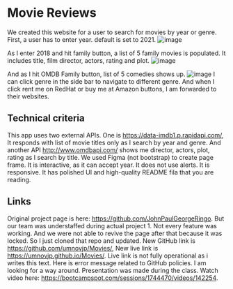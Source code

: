 # Movie Reviews

We created this website for a user to search for movies by year or genre. First, a user has to enter year. default is set to 2021.  ![image](https://user-images.githubusercontent.com/88174852/151253651-469a348f-3077-4847-8972-bd2e85603c4b.png)

As I enter 2018 and hit family button, a list of 5 family movies is populated. It includes title, film director, actors, rating and plot. 
![image](https://user-images.githubusercontent.com/88174852/151254443-f196c249-78ad-40c0-95f3-73c1a165f1d2.png)

And as I hit OMDB Family button, list of 5 comedies shows up. ![image](https://user-images.githubusercontent.com/88174852/151254611-d657d619-ea8f-4dd6-ae18-248ffef64ba8.png)
I can click genre in the side bar to navigate to different genre. And when I click rent me on RedHat or buy me at Amazon buttons, I am forwarded to their websites.

## Technical criteria
This app uses two external APIs. One is https://data-imdb1.p.rapidapi.com/, It responds with list of movie titles only as I search by year and genre. And another API http://www.omdbapi.com/ shows me director, actors, plot, rating as I search by title. We used Figma (not bootstrap) to create page frame. It is interactive, as it can accept year. It does not use alerts. It is responsive. It has polished UI and high-quality README fila that you are reading. 

## Links
Original project page is here: https://github.com/JohnPaulGeorgeRingo. But our team was understaffed during actual project 1. Not every feature was working. And we were not able to revive the page after that because it was locked. So I just cloned that repo and updated. New GitHub link is https://github.com/umnovjp/Movies/, New live link is https://umnovjp.github.io/Movies/. Live link is not fully operational as i writes this text. Here is error message related to GitHub policies.
I am looking for a way around. Presentation was made during the class. Watch video here: https://bootcampspot.com/sessions/1744470/videos/142254. 

